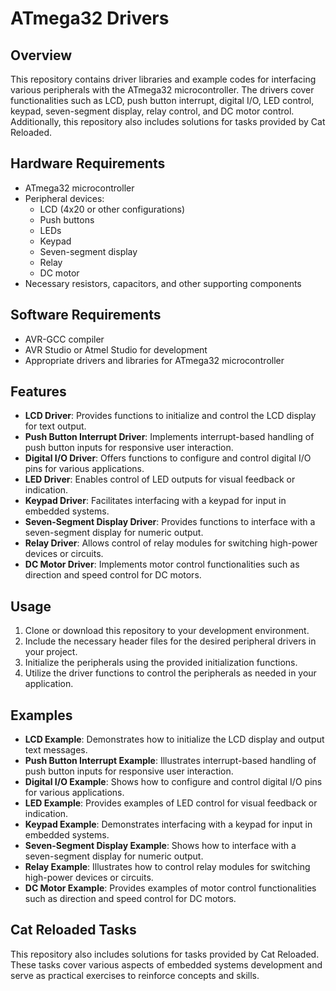 # ATmega32 Drivers

## Overview
This repository contains driver libraries and example codes for interfacing various peripherals with the ATmega32 microcontroller. The drivers cover functionalities such as LCD, push button interrupt, digital I/O, LED control, keypad, seven-segment display, relay control, and DC motor control. Additionally, this repository also includes solutions for tasks provided by Cat Reloaded.

## Hardware Requirements
- ATmega32 microcontroller
- Peripheral devices:
  - LCD (4x20 or other configurations)
  - Push buttons
  - LEDs
  - Keypad
  - Seven-segment display
  - Relay
  - DC motor
- Necessary resistors, capacitors, and other supporting components

## Software Requirements
- AVR-GCC compiler
- AVR Studio or Atmel Studio for development
- Appropriate drivers and libraries for ATmega32 microcontroller

## Features
- **LCD Driver**: Provides functions to initialize and control the LCD display for text output.
- **Push Button Interrupt Driver**: Implements interrupt-based handling of push button inputs for responsive user interaction.
- **Digital I/O Driver**: Offers functions to configure and control digital I/O pins for various applications.
- **LED Driver**: Enables control of LED outputs for visual feedback or indication.
- **Keypad Driver**: Facilitates interfacing with a keypad for input in embedded systems.
- **Seven-Segment Display Driver**: Provides functions to interface with a seven-segment display for numeric output.
- **Relay Driver**: Allows control of relay modules for switching high-power devices or circuits.
- **DC Motor Driver**: Implements motor control functionalities such as direction and speed control for DC motors.

## Usage
1. Clone or download this repository to your development environment.
2. Include the necessary header files for the desired peripheral drivers in your project.
3. Initialize the peripherals using the provided initialization functions.
4. Utilize the driver functions to control the peripherals as needed in your application.

## Examples
- **LCD Example**: Demonstrates how to initialize the LCD display and output text messages.
- **Push Button Interrupt Example**: Illustrates interrupt-based handling of push button inputs for responsive user interaction.
- **Digital I/O Example**: Shows how to configure and control digital I/O pins for various applications.
- **LED Example**: Provides examples of LED control for visual feedback or indication.
- **Keypad Example**: Demonstrates interfacing with a keypad for input in embedded systems.
- **Seven-Segment Display Example**: Shows how to interface with a seven-segment display for numeric output.
- **Relay Example**: Illustrates how to control relay modules for switching high-power devices or circuits.
- **DC Motor Example**: Provides examples of motor control functionalities such as direction and speed control for DC motors.

## Cat Reloaded Tasks
This repository also includes solutions for tasks provided by Cat Reloaded. These tasks cover various aspects of embedded systems development and serve as practical exercises to reinforce concepts and skills.

